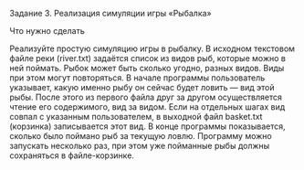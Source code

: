 Задание 3. Реализация симуляции игры «Рыбалка»

Что нужно сделать

Реализуйте простую симуляцию игры в рыбалку. В исходном текстовом файле
реки (river.txt) задаётся список из видов рыб, которые можно в ней поймать.
Рыбок может быть сколько угодно, разных видов. Виды при этом могут 
повторяться.
В начале программы пользователь указывает, какую именно рыбу он сейчас
будет ловить — вид этой рыбы. После этого из первого файла друг за другом
осуществляется чтение его содержимого, вид за видом. Если на отдельных
шагах вид совпал с указанным пользователем, в выходной файл basket.txt
(корзинка) записывается этот вид.
В конце программы показывается, сколько было поймано рыб за текущую ловлю.
Программу можно запускать несколько раз, при этом уже пойманные рыбы
должны сохраняться в файле-корзинке.